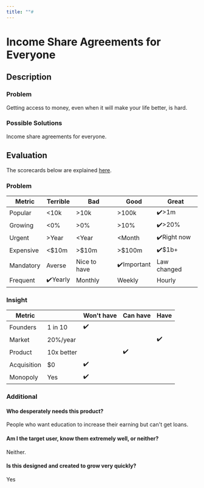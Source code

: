 ```yaml
---
title: ""#
---
```

# Income Share Agreements for Everyone
## Description
### Problem
Getting access to money, even when it will make your life better, is hard.

### Possible Solutions
Income share agreements for everyone.

## Evaluation
The scorecards below are explained [here](/scorecards-explained).
### Problem
|  Metric   | Terrible | Bad        | Good        | Great        |
| --------- | ------ | ------------ | --------- | ----------- |
| Popular   | <10k   | >10k         | >100k     | ✔️>1m         |
| Growing   | <0%    | >0%          | >10%      | ✔️>20%         |
| Urgent    | >Year  | <Year        | <Month    | ✔️Right now   |
| Expensive | <$10m  | >$10m        | >$100m    | ✔️$1b+        |
| Mandatory | Averse | Nice to have | ✔️Important | Law changed |
| Frequent  | ✔️Yearly | Monthly      | Weekly    | Hourly      |

### Insight
|   Metric    |            | Won't have | Can have | Have |
| ----------- | ---------- | ---------- | -------- | ---- |
| Founders    | 1 in 10    |      ✔️      |          |      |
| Market      | 20%/year   |            |          |   ✔️   |
| Product     | 10x better |            |    ✔️      |      |
| Acquisition | $0         |     ✔️       |          |      |
| Monopoly    | Yes        |     ✔️       |          |      |

### Additional
#### Who desperately needs this product?
People who want education to increase their earning but can't get loans.

#### Am I the target user, know them extremely well, or neither?
Neither.

#### Is this designed and created to grow very quickly?
Yes
